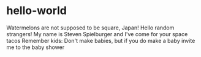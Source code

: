 # hello-world
Watermelons are not supposed to be square, Japan!
Hello random strangers! My name is Steven Spielburger and I've come for your space tacos
Remember kids: Don't make babies, but if you do make a baby invite me to the baby shower
